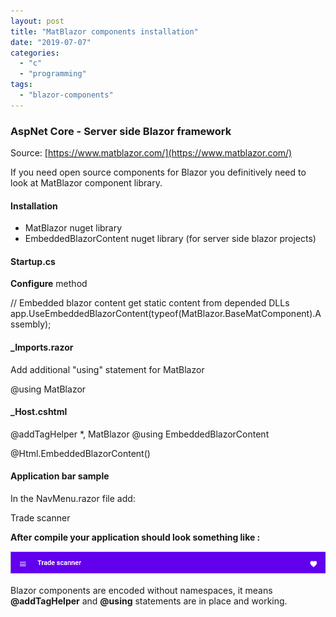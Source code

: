 ```yaml
---
layout: post
title: "MatBlazor components installation"
date: "2019-07-07"
categories: 
  - "c"
  - "programming"
tags: 
  - "blazor-components"
---
```


### AspNet Core - Server side Blazor framework

Source: [https://www.matblazor.com/](https://www.matblazor.com/)

If you need open source components for Blazor you definitively need to look at MatBlazor component library.

#### Installation

- MatBlazor nuget library
- EmbeddedBlazorContent nuget library (for server side blazor projects)

#### Startup.cs

**Configure** method

// Embedded blazor content get static content from depended DLLs 
app.UseEmbeddedBlazorContent(typeof(MatBlazor.BaseMatComponent).Assembly);

#### \_Imports.razor

Add additional "using" statement for MatBlazor

@using MatBlazor

#### \_Host.cshtml

@addTagHelper \*, MatBlazor
@using EmbeddedBlazorContent

<head>
    <!-- static resources from dependent blazor libraries -->
    @Html.EmbeddedBlazorContent()
</head>

#### Application bar sample

In the NavMenu.razor file add:

<MatAppBarContainer>
    <MatAppBar Fixed="true">
        <MatAppBarRow>
            <MatAppBarSection>
                <MatIconButton Icon="menu"></MatIconButton>
                <MatAppBarTitle>Trade scanner</MatAppBarTitle>
            </MatAppBarSection>
            <MatAppBarSection Align="@MatAppBarSectionAlign.End">
                <MatIconButton Icon="favorite"></MatIconButton>
            </MatAppBarSection>
        </MatAppBarRow>
    </MatAppBar>   
</MatAppBarContainer>

**After compile your application should look something like :**

![](images/2019-07-07-17_43_37-Trade.Scanner.png)

Blazor components are encoded without namespaces, it means **@addTagHelper** and **@using** statements are in place and working.
